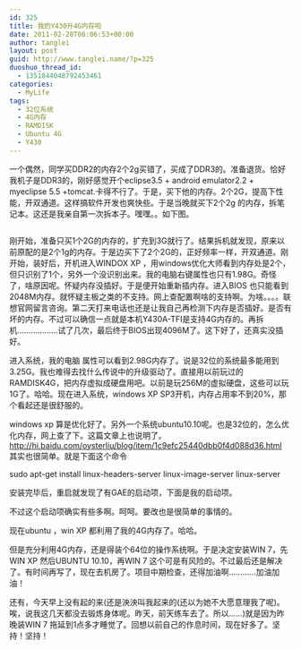 ```yaml
---
id: 325
title: 我的Y430升4G内存啦
date: 2011-02-28T06:06:53+00:00
author: tanglei
layout: post
guid: http://www.tanglei.name/?p=325
duoshuo_thread_id:
  - 1351844048792453461
categories:
  - MyLife
tags:
  - 32位系统
  - 4G内存
  - RAMDISK
  - Ubuntu 4G
  - Y430
---
```

一个偶然，同学买DDR2的内存2个2g买错了，买成了DDR3的。准备退货。恰好我机子是DDR3的，刚好感觉开个eclipse3.5 + android emulator2.2 + myeclipse 5.5 +tomcat.卡得不行了。于是，买下他的内存。2个2G，提高下性能，开双通道。这样搞软件开发也爽快些。于是当晚就买下2个2g 的内存，拆笔记本。这还是我亲自第一次拆本子。嘿嘿。。如下图。

[<img class="aligncenter size-large wp-image-326" title="2011-02-27_17-25-51_825" src="/wp-content/uploads/2011/02/2011-02-27_17-25-51_825-1024x764.jpg" alt=""  />](/wp-content/uploads/2011/02/2011-02-27_17-25-51_825.jpg)

刚开始，准备只买1个2G的内存的，扩充到3G就行了。结果拆机就发现，原来以前原配的是2个1g的内存。于是边买下了2个2G的，正好频率一样，开双通道。刚开始，装好后，开机进入WINDOX XP ，用windows优化大师看到内存处是2个，但只识别了1个，另外一个没识别出来。我的电脑右键属性也只有1.98G。奇怪了，啥原因呢。怀疑内存没插好。于是便开始重新插内存。进入BIOS 也只能看到2048M内存。就怀疑主板之类的不支持。网上查配置啊啥的支持啊。为啥。。。。联想官网留言咨询。第二天打来电话也还是让我自己再检测下内存是否插好。是否有坏的内存。不过可以确信一点就是本机Y430A-TFI是支持4G内存的。再拆机………………试了几次，最后终于BIOS出现4096M了。这下好了，还真实没插好。

进入系统，我的电脑 属性可以看到2.98G内存了。说是32位的系统最多能用到3.25G。我也难得去找什么传说中的升级驱动了。直接用以前玩过的RAMDISK4G，把内存虚拟成硬盘用吧。以前是玩256M的虚拟硬盘，这些可以玩1G了。哈哈。现在进入系统，windows XP SP3开机，内存占用率不到20%，那个看起还是很舒服的。

windows xp 算是优化好了。另外一个系统ubuntu10.10呢。也是32位的，怎么优化内存，网上查了下。这篇文章上也说明了。<http://hi.baidu.com/oysterliu/blog/item/1c9efc25440dbb0f4d088d36.html> 其实也很简单。就是下面这个命令

sudo apt-get install linux-headers-server linux-image-server linux-server

安装完毕后，重启就发现了有GAE的启动项，下面是我的启动项。

[<img class="aligncenter size-large wp-image-327" title="2011-02-28_12-52-30_944" src="/wp-content/uploads/2011/02/2011-02-28_12-52-30_944-1024x764.jpg" alt=""  />](/wp-content/uploads/2011/02/2011-02-28_12-52-30_944.jpg)不过这个启动项确实有些多啊。呵呵。要改也是很简单的事情的。

现在ubuntu ，win XP 都利用了我的4G内存了。哈哈。

但是充分利用4G内存，还是得装个64位的操作系统啊。于是决定安装WIN 7，先 WIN XP 然后UBUNTU 10.10，再WIN 7 这个可是有风险的。不过最后还是解决了。有时间再写了，现在去机房了。项目中期检查，还得加油啊…………加油加油！

还有，今天早上没有起的来(还是泱泱叫我起来的(还以为她不大愿意理我了呢)。唉，说我这几天都没去锻炼身体呢。昨天，前天练车去了。所以……)就是因为昨晚装WIN 7 拖延到1点多才睡觉了。回想以前自己的作息时间，现在好多了。坚持！坚持！

